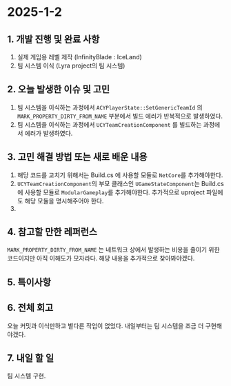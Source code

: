 # 2025-1-2

## 1. 개발 진행 및 완료 사항

1. 실제 게임용 레벨 제작 (InfinityBlade : IceLand)
2. 팀 시스템 이식 (Lyra project의 팀 시스템)

## 2. 오늘 발생한 이슈 및 고민

1. 팀 시스템을 이식하는 과정에서 `ACYPlayerState::SetGenericTeamId` 의 `MARK_PROPERTY_DIRTY_FROM_NAME` 부분에서 빌드 에러가 반복적으로 발생하였다.
2. 팀 시스템을 이식하는 과정에서 `UCYTeamCreationComponent` 를 빌드하는 과정에서 에러가 발생하였다.

## 3. 고민 해결 방법 또는 새로 배운 내용

1. 해당 코드를 고치기 위해서는 Build.cs 에 사용할 모듈로 `NetCore`를 추가해야한다. 
2. `UCYTeamCreationComponent`의 부모 클래스인 `UGameStateComponent`는 Build.cs 에 사용할 모듈로 `ModularGameplay`를 추가해야한다. 추가적으로 uproject 파일에도 해당 모듈을 명시해주어야 한다.
3. 

## 4. 참고할 만한 레퍼런스

`MARK_PROPERTY_DIRTY_FROM_NAME` 는 네트워크 상에서 발생하는 비용을 줄이기 위한 코드이지만 아직 이해도가 모자라다. 해당 내용을 추가적으로 찾아봐야겠다.

## 5. 특이사항

## 6. 전체 회고

오늘 커밋과 이식만하고 별다른 작업이 없었다. 내일부터는 팀 시스템을 조금 더 구현해야겠다.

## 7. 내일 할 일

팀 시스템 구현.